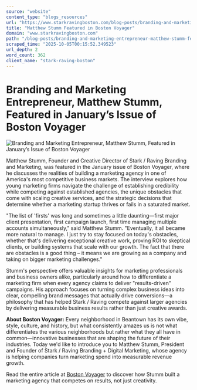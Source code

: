 ```yaml
---
source: "website"
content_type: "blogs_resources"
url: "https://www.starkravingboston.com/blog-posts/branding-and-marketing-entrepreneur-matthew-stumm-featured-in-boston-voyage"
title: "Matthew Stumm Featured in Boston Voyager"
domain: "www.starkravingboston.com"
path: "/blog-posts/branding-and-marketing-entrepreneur-matthew-stumm-featured-in-boston-voyage"
scraped_time: "2025-10-05T00:15:52.349523"
url_depth: 2
word_count: 362
client_name: "stark-raving-boston"
---
```


# Branding and Marketing Entrepreneur, Matthew Stumm, Featured in January’s Issue of Boston Voyager

![Branding and Marketing Entrepreneur, Matthew Stumm, Featured in January’s Issue of Boston Voyager](https://cdn.prod.website-files.com/6852de2e552bb514abb3a0cd/68770c13c3e256bca5112595_685d5b4a4c1d48c4885c56dd_boston-voyager.webp)

Matthew Stumm, Founder and Creative Director of Stark / Raving Branding and Marketing, was featured in the January issue of Boston Voyager, where he discusses the realities of building a marketing agency in one of America's most competitive business markets. The interview explores how young marketing firms navigate the challenge of establishing credibility while competing against established agencies, the unique obstacles that come with scaling creative services, and the strategic decisions that determine whether a marketing startup thrives or fails in a saturated market.

"The list of 'firsts' was long and sometimes a little daunting—first major client presentation, first campaign launch, first time managing multiple accounts simultaneously," said Matthew Stumm. "Eventually, it all became more natural to manage. I just try to stay focused on today's obstacles, whether that's delivering exceptional creative work, proving ROI to skeptical clients, or building systems that scale with our growth. The fact that there are obstacles is a good thing – it means we are growing as a company and taking on bigger marketing challenges."

Stumm's perspective offers valuable insights for marketing professionals and business owners alike, particularly around how to differentiate a marketing firm when every agency claims to deliver "results-driven" campaigns. His approach focuses on turning complex business ideas into clear, compelling brand messages that actually drive conversions—a philosophy that has helped Stark / Raving compete against larger agencies by delivering measurable business results rather than just creative awards.

**About Boston Voyager:** Every neighborhood in Beantown has its own vibe, style, culture, and history, but what consistently amazes us is not what differentiates the various neighborhoods but rather what they all have in common—innovative businesses that are shaping the future of their industries. Today we'd like to introduce you to Matthew Stumm, President and Founder of Stark / Raving Branding + Digital Marketing, whose agency is helping companies turn marketing spend into measurable revenue growth.

Read the entire article at [Boston Voyager](http://bostonvoyager.com/interview/meet-matthew-stumm-stark-raving-branding-marketing-fort-point-channel/) to discover how Stumm built a marketing agency that competes on results, not just creativity.